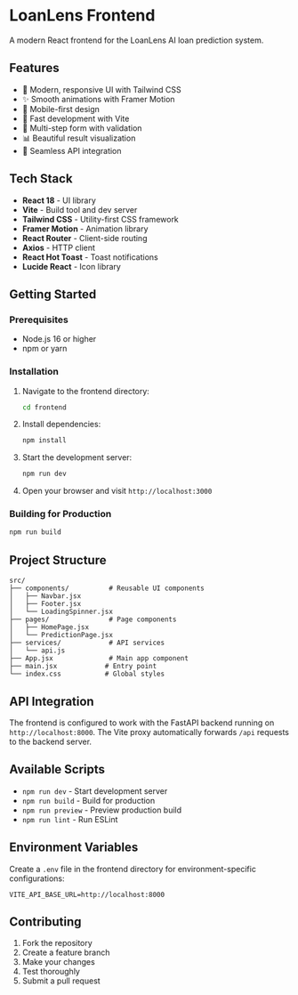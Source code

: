 # LoanLens Frontend

A modern React frontend for the LoanLens AI loan prediction system.

## Features

- 🎨 Modern, responsive UI with Tailwind CSS
- ✨ Smooth animations with Framer Motion
- 📱 Mobile-first design
- 🚀 Fast development with Vite
- 🎯 Multi-step form with validation
- 📊 Beautiful result visualization
- 🔗 Seamless API integration

## Tech Stack

- **React 18** - UI library
- **Vite** - Build tool and dev server
- **Tailwind CSS** - Utility-first CSS framework
- **Framer Motion** - Animation library
- **React Router** - Client-side routing
- **Axios** - HTTP client
- **React Hot Toast** - Toast notifications
- **Lucide React** - Icon library

## Getting Started

### Prerequisites

- Node.js 16 or higher
- npm or yarn

### Installation

1. Navigate to the frontend directory:
   ```bash
   cd frontend
   ```

2. Install dependencies:
   ```bash
   npm install
   ```

3. Start the development server:
   ```bash
   npm run dev
   ```

4. Open your browser and visit `http://localhost:3000`

### Building for Production

```bash
npm run build
```

## Project Structure

```
src/
├── components/          # Reusable UI components
│   ├── Navbar.jsx
│   ├── Footer.jsx
│   └── LoadingSpinner.jsx
├── pages/               # Page components
│   ├── HomePage.jsx
│   └── PredictionPage.jsx
├── services/            # API services
│   └── api.js
├── App.jsx              # Main app component
├── main.jsx            # Entry point
└── index.css           # Global styles
```

## API Integration

The frontend is configured to work with the FastAPI backend running on `http://localhost:8000`. The Vite proxy automatically forwards `/api` requests to the backend server.

## Available Scripts

- `npm run dev` - Start development server
- `npm run build` - Build for production
- `npm run preview` - Preview production build
- `npm run lint` - Run ESLint

## Environment Variables

Create a `.env` file in the frontend directory for environment-specific configurations:

```env
VITE_API_BASE_URL=http://localhost:8000
```

## Contributing

1. Fork the repository
2. Create a feature branch
3. Make your changes
4. Test thoroughly
5. Submit a pull request

